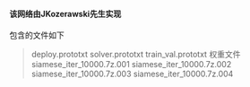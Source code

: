 #### 该网络由JKozerawski先生实现
包含的文件如下<br />
>deploy.prototxt
>solver.prototxt
>train_val.prototxt
权重文件<br />
>siamese_iter_10000.7z.001
>siamese_iter_10000.7z.002
>siamese_iter_10000.7z.003
>siamese_iter_10000.7z.004
